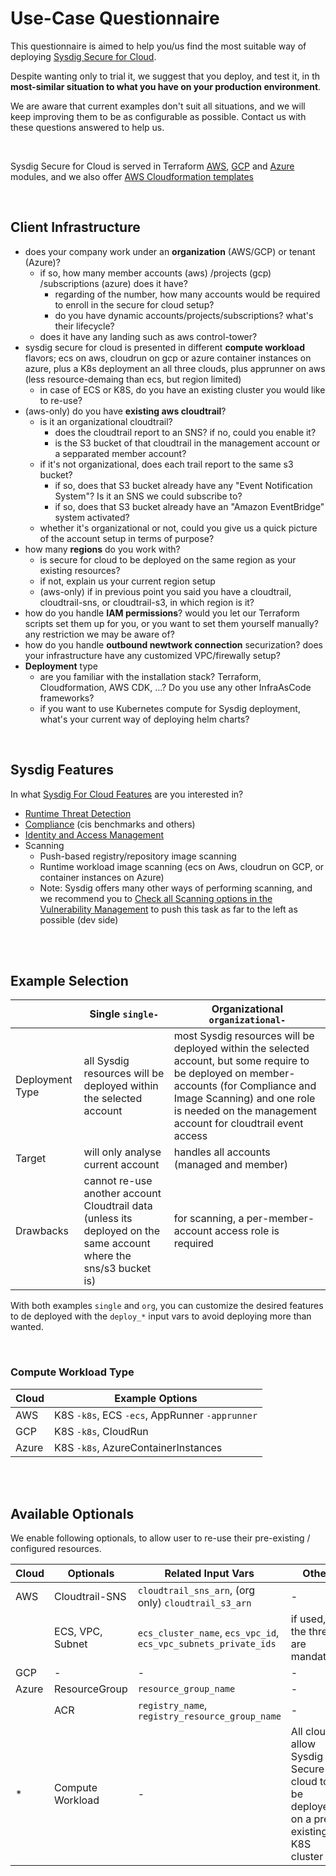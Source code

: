 # Use-Case Questionnaire

This questionnaire is aimed to help you/us find the most suitable way of deploying [Sysdig Secure for Cloud](https://docs.sysdig.com/en/docs/installation/sysdig-secure-for-cloud/).

Despite wanting only to trial it, we suggest that you deploy, and test it, in th **most-similar situation to what
you have on your production environment**.

We are aware that current examples don't suit all situations, and we will keep improving them to be as configurable as possible.
Contact us with these questions answered to help us.

<br/>

Sysdig Secure for Cloud is served in Terraform [AWS](https://github.com/sysdiglabs/terraform-aws-secure-for-cloud), [GCP](https://github.com/sysdiglabs/terraform-google-secure-for-cloud) and [Azure](https://github.com/sysdiglabs/terraform-azurerm-secure-for-cloud)
modules, and we also offer [AWS Cloudformation templates](https://github.com/sysdiglabs/aws-templates-secure-for-cloud)

<br/>

## Client Infrastructure

- does your company work under an **organization** (AWS/GCP) or tenant (Azure)?
  - if so, how many member accounts (aws) /projects (gcp) /subscriptions (azure) does it have?
    - regarding of the number, how many accounts would be required to enroll in the secure for cloud setup?
    - do you have dynamic accounts/projects/subscriptions? what's their lifecycle?
  - does it have any landing such as aws control-tower?
- sysdig secure for cloud is presented in different **compute workload** flavors; ecs on aws, cloudrun on gcp or azure container instances on azure, plus a K8s deployment an all three clouds, plus apprunner on aws (less resource-demaing than ecs, but region limited)
    - in case of ECS or K8S, do you have an existing cluster you would like to re-use?
- (aws-only) do you have **existing aws cloudtrail**?
    - is it an organizational cloudtrail?
      - does the cloudtrail report to an SNS? if no, could you enable it?
      - is the S3 bucket of that cloudtrail in the management account or a sepparated member account?
    - if it's not organizational, does each trail report to the same s3 bucket?
      - if so, does that S3 bucket already have any "Event Notification System"? Is it an SNS we could subscribe to?
      - if so, does that S3 bucket already have an "Amazon EventBridge" system activated?
    - whether it's organizational or not, could you give us a quick picture of the account setup in terms of purpose?
- how many **regions** do you work with?
    - is secure for cloud to be deployed on the same region as your existing resources?
    -   if not, explain us your current region setup
    - (aws-only) if in previous point you said you have a cloudtrail, cloudtrail-sns, or cloudtrail-s3, in which region is it?
- how do you handle **IAM permissions**? would you let our Terraform scripts set them up for you, or you want to set them yourself manually? any restriction we may be aware of?
- how do you handle **outbound newtwork connection** securization? does your infrastructure have any customized VPC/firewally setup?
- **Deployment** type
  - are you familiar with the installation stack? Terraform, Cloudformation, AWS CDK, ...? Do you use any other InfraAsCode frameworks?
  - if you want to use Kubernetes compute for Sysdig deployment, what's your current way of deploying helm charts?

<br/>

## Sysdig Features

In what [Sysdig For Cloud Features](https://docs.sysdig.com/en/docs/sysdig-secure/sysdig-secure-for-cloud/) are you interested in?

- [Runtime Threat Detection](https://docs.sysdig.com/en/docs/sysdig-secure/insights/)
- [Compliance](https://docs.sysdig.com/en/docs/sysdig-secure/posture/compliance/compliance-unified-/) (cis benchmarks and others)
- [Identity and Access Management](https://docs.sysdig.com/en/docs/sysdig-secure/posture/permissions-and-entitlements/)
- Scanning
  - Push-based registry/repository image scanning
  - Runtime workload image scanning (ecs on Aws, cloudrun on GCP, or container instances on Azure)
  - Note: Sysdig offers many other ways of performing scanning, and we recommend you to [Check all Scanning options in the Vulnerability Management](https://docs.sysdig.com/en/docs/sysdig-secure/vulnerabilities/) to push this task as far to the left as possible (dev side)


<br/><br/>

## Example Selection


|                   | Single  `single-`                                                          |  Organizational `organizational-` |
| --| -- | -- |
| Deployment Type   | all Sysdig resources will be deployed within the selected account |  most Sysdig resources will be deployed within the selected account, but some require to be deployed on member-accounts (for Compliance and Image Scanning) and one role is needed on the management account for cloudtrail event access |
| Target          | will only analyse current account                                 |  handles all accounts (managed and member)
| Drawbacks         | cannot re-use another account Cloudtrail data (unless its deployed on the same account where the sns/s3 bucket is) | for scanning, a per-member-account access role is required

With both examples `single` and `org`, you can customize the desired features to de deployed with the `deploy_*` input vars to avoid deploying more than wanted.

<br/>

### Compute Workload Type

| Cloud | Example Options |
| - | - |
| AWS | K8S `-k8s`, ECS `-ecs`, AppRunner `-apprunner` |
| GCP | K8S `-k8s`, CloudRun |
| Azure | K8S `-k8s`, AzureContainerInstances |

<br/><br/>

## Available Optionals

We enable following optionals, to allow user to re-use their pre-existing / configured resources.

|  Cloud |  Optionals | Related Input Vars | Other |
| -- | --| -- | -- |
| AWS  | Cloudtrail-SNS | `cloudtrail_sns_arn`, (org only) `cloudtrail_s3_arn` | - |
| | ECS, VPC, Subnet | `ecs_cluster_name`, `ecs_vpc_id`, `ecs_vpc_subnets_private_ids` | if used, the three are mandatory  |
| GCP | - | - | - |
| Azure | ResourceGroup | `resource_group_name` | - |
| | ACR | `registry_name`, `registry_resource_group_name` | - |
| * | Compute Workload | - | All clouds allow Sysdig Secure for cloud to be deployed on a pre-existing K8S cluster|
